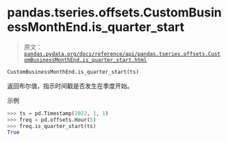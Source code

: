 # pandas.tseries.offsets.CustomBusinessMonthEnd.is_quarter_start

> 原文：[`pandas.pydata.org/docs/reference/api/pandas.tseries.offsets.CustomBusinessMonthEnd.is_quarter_start.html`](https://pandas.pydata.org/docs/reference/api/pandas.tseries.offsets.CustomBusinessMonthEnd.is_quarter_start.html)

```py
CustomBusinessMonthEnd.is_quarter_start(ts)
```

返回布尔值，指示时间戳是否发生在季度开始。

示例

```py
>>> ts = pd.Timestamp(2022, 1, 1)
>>> freq = pd.offsets.Hour(5)
>>> freq.is_quarter_start(ts)
True 
```
